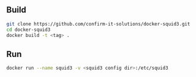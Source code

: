 ## Build

```bash
git clone https://github.com/confirm-it-solutions/docker-squid3.git
cd docker-squid3
docker build -t <tag> .
```

## Run

```bash
docker run --name squid3 -v <squid3 config dir>:/etc/squid3 
```
